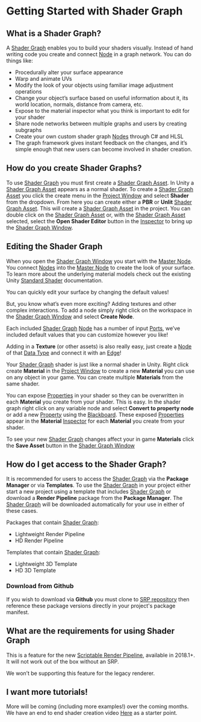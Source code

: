 # Getting Started with Shader Graph

## What is a Shader Graph?

A [Shader Graph](Shader-Graph) enables you to build your shaders visually. Instead of hand writing code you create and connect [Node](Node.md) in a graph network. You can do things like:

- Procedurally alter your surface appearance
- Warp and animate UVs
- Modify the look of your objects using familiar image adjustment operations
- Change your object’s surface based on useful information about it, its world location, normals, distance from camera, etc.
- Expose to the material inspector what you think is important to edit for your shader
- Share node networks between multiple graphs and users by creating subgraphs
- Create your own custom shader graph [Nodes](Node.md) through C# and HLSL
- The graph framework gives instant feedback on the changes, and it’s simple enough that new users can become involved in shader creation.

## How do you create Shader Graphs?

To use [Shader Graph](Shader-Graph) you must first create a [Shader Graph Asset](Shader-Graph-Asset). In Unity a [Shader Graph Asset](Shader-Graph-Asset.md) appears as a normal shader. To create a [Shader Graph Asset](Shader-Graph-Asset.md) you click the create menu in the [Project Window](https://docs.unity3d.com/Manual/ProjectView.html) and select **Shader** from the dropdown. From here you can create either a **PBR** or **Unlit** [Shader Graph Asset](Shader-Graph-Asset). This will create a [Shader Graph Asset](Shader-Graph-Asset.md) in the project. You can double click on the [Shader Graph Asset](Shader-Graph-Asset.md) or, with the [Shader Graph Asset](Shader-Graph-Asset.md) selected, select the **Open Shader Editor** button in the [Inspector](https://docs.unity3d.com/Manual/UsingTheInspector.html) to bring up the [Shader Graph Window](Shader-Graph-Window.md).

## Editing the Shader Graph

When you open the [Shader Graph Window](Shader-Graph-Window.md) you start with the [Master Node](Master-Node.md). You connect [Nodes](Node.md) into the [Master Node](Master-Node.md) to create the look of your surface. To learn more about the underlying material models check out the existing Unity [Standard Shader](https://docs.unity3d.com/Manual/shader-StandardShader.html) documentation.

You can quickly edit your surface by changing the default values!

But, you know what’s even more exciting? Adding textures and other complex interactions. To add a node simply right click on the workspace in the [Shader Graph Window](Shader-Graph-Window.md) and select **Create Node**.

Each included [Shader Graph](Shader-Graph.md) [Node](Node.md) has a number of input [Ports](Port.md), we’ve included default values that you can customize however you like!

Adding in a **Texture** (or other assets) is also really easy, just create a [Node](Node.md) of that [Data Type](Data-Types.md) and connect it with an [Edge](Edge.md)!

Your [Shader Graph](Shader-Graph.md) shader is just like a normal shader in Unity. Right click create **Material** in the [Project Window](https://docs.unity3d.com/Manual/ProjectView.html) to create a new **Material** you can use on any object in your game. You can create multiple **Materials** from the same shader.

You can expose [Properties](Property-Types.md) in your shader so they can be overwritten in each **Material** you create from your shader. This is easy. In the shader graph right click on any variable node and select **Convert to property node** or add a new [Property](Property-Types.md) using the [Blackboard](Blackboard.md). These exposed [Properties](Property-Types.md) appear in the **Material** [Inspector](https://docs.unity3d.com/Manual/UsingTheInspector.html) for each **Material** you create from your shader.

To see your new [Shader Graph](Shader-Graph.md) changes affect your in game **Materials** click the **Save Asset** button in the [Shader Graph Window](Shader-Graph-Window.md)

## How do I get access to the Shader Graph?

It is recommended for users to access the [Shader Graph](Shader-Graph.md) via the **Package Manager** or via **Templates**. To use the [Shader Graph](Shader-Graph.md) in your project either start a new project using a template that includes [Shader Graph](Shader-Graph.md) or download a **Render Pipeline** package from the **Package Manager**. The [Shader Graph](Shader-Graph.md) will be downloaded automatically for your use in either of these cases. 

Packages that contain [Shader Graph](Shader-Graph.md):
- Lightweight Render Pipeline
- HD Render Pipeline

Templates that contain [Shader Graph](Shader-Graph.md):
- Lightweight 3D Template
- HD 3D Template

### Download from Github

If you wish to download via **Github** you must clone to [SRP repository](https://github.com/Unity-Technologies/ScriptableRenderPipeline) then reference these package versions directly in your project's package manifest.

##  What are the requirements for using Shader Graph

This is a feature for the new [Scriptable Render Pipeline](https://forum.unity.com/threads/feedback-wanted-scriptable-render-pipelines.470095/), available in 2018.1+. It will not work out of the box without an SRP.

We won’t be supporting this feature for the legacy renderer.

## I want more tutorials!

More will be coming (including more examples!) over the coming months. We have an end to end shader creation video [Here](https://www.youtube.com/watch?v=pmAHabxNtqU) as a starter point.
